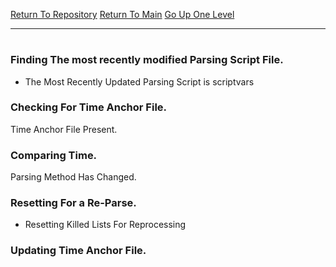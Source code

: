 [Return To Repository](https://github.com/deathbybandaid/piholeparser/)
[Return To Main](https://github.com/deathbybandaid/piholeparser/blob/master/RecentRunLogs/Mainlog.md)
[Go Up One Level](https://github.com/deathbybandaid/piholeparser/blob/master/RecentRunLogs/TopLevelScripts/10-Running-Initial-Tasks.md)
____________________________________
# 
### Finding The most recently modified Parsing Script File.
* The Most Recently Updated Parsing Script is scriptvars
### Checking For Time Anchor File.
Time Anchor File Present.
### Comparing Time.
Parsing Method Has Changed.
### Resetting For a Re-Parse.
* Resetting Killed Lists For Reprocessing
### Updating Time Anchor File.
